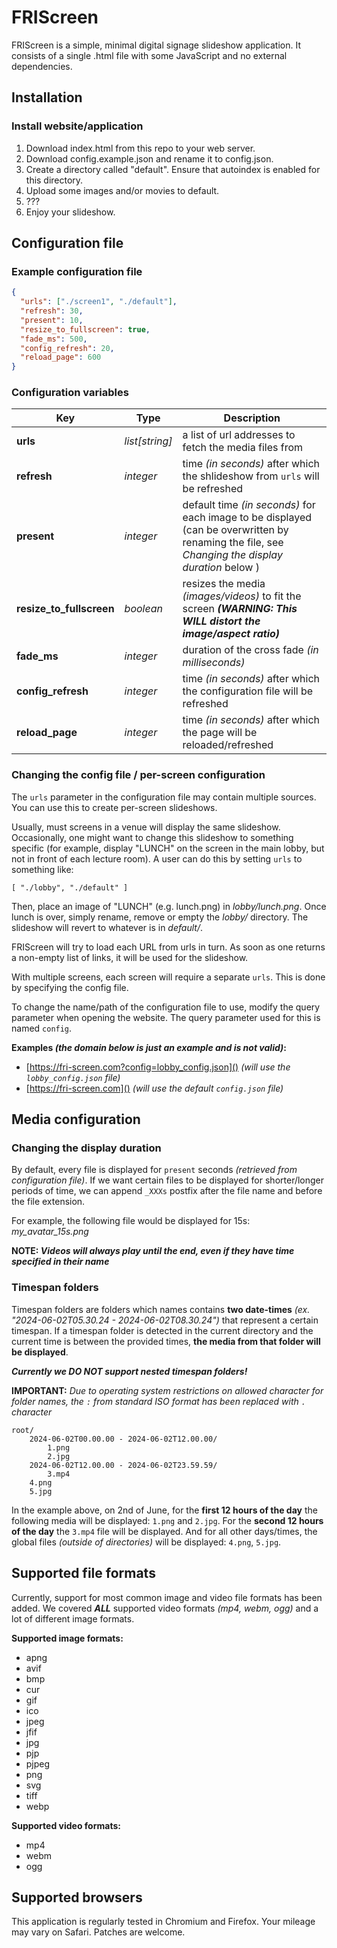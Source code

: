 # FRIScreen

FRIScreen is a simple, minimal digital signage slideshow application.
It consists of a single .html file with some JavaScript and no external dependencies.


## Installation

### Install website/application

  1. Download index.html from this repo to your web server. 
  2. Download config.example.json and rename it to config.json. 
  3. Create a directory called "default". Ensure that autoindex is enabled for this directory.
  4. Upload some images and/or movies to default.
  5. ???
  6. Enjoy your slideshow.

## Configuration file

### Example configuration file

```json
{
  "urls": ["./screen1", "./default"],
  "refresh": 30,
  "present": 10,
  "resize_to_fullscreen": true,
  "fade_ms": 500,
  "config_refresh": 20,
  "reload_page": 600
}
```

### Configuration variables

| Key                      | Type           | Description                                                                                                         |
|--------------------------|----------------|---------------------------------------------------------------------------------------------------------------------|
| **urls**                 | *list[string]* | a list of url addresses to fetch the media files from                                                    |
| **refresh**                   | *integer*      | time *(in seconds)* after which the shlideshow from `urls` will be refreshed                                            |
| **present**                   | *integer*      | default time *(in seconds)* for each image to be displayed (can be overwritten by renaming the file, see *Changing the display duration* below ) |
| **resize_to_fullscreen** | *boolean*      | resizes the media *(images/videos)* to fit the screen ***(WARNING: This WILL distort the image/aspect ratio)***     |
| **fade_ms**              | *integer*      | duration of the cross fade *(in milliseconds)*                                                                      |
| **config_refresh**       | *integer*      | time *(in seconds)* after which the configuration file will be refreshed                                            |
| **reload_page**          | *integer*      | time *(in seconds)* after which the page will be reloaded/refreshed                                                 |

### Changing the config file / per-screen configuration

The `urls` parameter in the configuration file may contain multiple sources. You can use this to create per-screen slideshows.

Usually, must screens in a venue will display the same slideshow. Occasionally, one might want to change this slideshow to something specific (for example, display "LUNCH" on the screen in the main lobby, but not in front of each lecture room). A user can do this by setting `urls` to something like:

```
[ "./lobby", "./default" ]
```

Then, place an image of "LUNCH" (e.g. lunch.png) in *lobby/lunch.png*. Once lunch is over, simply rename, remove or empty the *lobby/* directory. The slideshow will revert to whatever is in *default/*.

FRIScreen will try to load each URL from urls in turn. As soon as one returns a non-empty list of links, it will be used for the slideshow.

With multiple screens, each screen will require a separate `urls`. This is done by specifying the config file.

To change the name/path of the configuration file to use, modify the query parameter when opening the
website. The query parameter used for this is named `config`.

**Examples *(the domain below is just an example and is not valid)*:**
- [https://fri-screen.com?config=lobby_config.json]() *(will use the `lobby_config.json` file)*
- [https://fri-screen.com]() *(will use the default `config.json` file)*


## Media configuration

### Changing the display duration

By default, every file is displayed for `present` seconds *(retrieved from configuration file)*. If we want certain files
to be displayed for shorter/longer periods of time, we can append `_XXXs` postfix after the file name and before
the file extension.

For example, the following file would be displayed for 15s: *my_avatar_15s.png*

**NOTE: *Videos will always play until the end, even if they have time specified in their name***

### Timespan folders

Timespan folders are folders which names contains **two date-times**
*(ex. "2024-06-02T05.30.24 - 2024-06-02T08.30.24")* that represent
a certain timespan. If a timespan folder is detected in the current
directory and the current time is between the provided times, **the media
from that folder will be displayed**.

***Currently we DO NOT support nested timespan folders!***

**IMPORTANT:** *Due to operating system restrictions on allowed character for folder names, the `:` from
standard ISO format has been replaced with `.` character*

```text
root/
    2024-06-02T00.00.00 - 2024-06-02T12.00.00/
        1.png
        2.jpg
    2024-06-02T12.00.00 - 2024-06-02T23.59.59/
        3.mp4
    4.png
    5.jpg
```

In the example above, on 2nd of June, for the **first 12 hours of the day** the following media
will be displayed: `1.png` and `2.jpg`. For the **second 12 hours of the day** the `3.mp4` file will be displayed. And
for all other days/times, the global files *(outside of directories)* will be displayed: `4.png`, `5.jpg`.

## Supported file formats

Currently, support for most common image and video file formats has been added. We covered ***ALL*** supported video
formats *(mp4, webm, ogg)* and a lot of different image formats.

**Supported image formats:**

- apng
- avif
- bmp
- cur
- gif
- ico
- jpeg
- jfif
- jpg
- pjp
- pjpeg
- png
- svg
- tiff
- webp

**Supported video formats:**
- mp4
- webm
- ogg

## Supported browsers

This application is regularly tested in Chromium and Firefox. Your mileage may vary on Safari. Patches are welcome.
